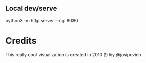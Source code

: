 ## Local dev/serve

python3 -m http.server --cgi 8080


# Credits
This really cool visualization is created in 2010 (!) by @josipovich
